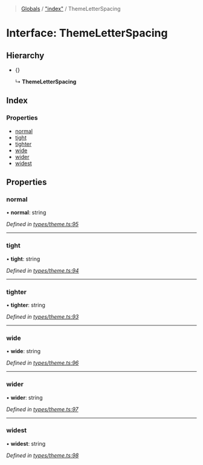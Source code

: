 > [Globals](../README.md) / ["index"](../modules/_index_.md) / ThemeLetterSpacing

# Interface: ThemeLetterSpacing

## Hierarchy

- {}

  ↳ **ThemeLetterSpacing**

## Index

### Properties

- [normal](_index_.themeletterspacing.md#normal)
- [tight](_index_.themeletterspacing.md#tight)
- [tighter](_index_.themeletterspacing.md#tighter)
- [wide](_index_.themeletterspacing.md#wide)
- [wider](_index_.themeletterspacing.md#wider)
- [widest](_index_.themeletterspacing.md#widest)

## Properties

### normal

• **normal**: string

_Defined in [types/theme.ts:95](https://github.com/kenoxa/beamwind/blob/main/packages/beamwind/src/types/theme.ts#L95)_

---

### tight

• **tight**: string

_Defined in [types/theme.ts:94](https://github.com/kenoxa/beamwind/blob/main/packages/beamwind/src/types/theme.ts#L94)_

---

### tighter

• **tighter**: string

_Defined in [types/theme.ts:93](https://github.com/kenoxa/beamwind/blob/main/packages/beamwind/src/types/theme.ts#L93)_

---

### wide

• **wide**: string

_Defined in [types/theme.ts:96](https://github.com/kenoxa/beamwind/blob/main/packages/beamwind/src/types/theme.ts#L96)_

---

### wider

• **wider**: string

_Defined in [types/theme.ts:97](https://github.com/kenoxa/beamwind/blob/main/packages/beamwind/src/types/theme.ts#L97)_

---

### widest

• **widest**: string

_Defined in [types/theme.ts:98](https://github.com/kenoxa/beamwind/blob/main/packages/beamwind/src/types/theme.ts#L98)_

